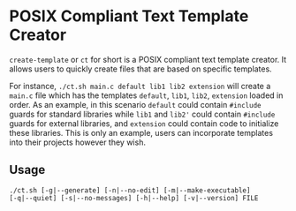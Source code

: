 # POSIX Compliant Text Template Creator

`create-template` or `ct` for short is a POSIX compliant text template creator.
It allows users to quickly create files that are based on specific templates.

For instance, `./ct.sh main.c default lib1 lib2 extension` will create a `main.c` file which
has the templates `default`, `lib1`, `lib2`, `extension` loaded in order. As an example, in this
scenario `default` could contain `#include` guards for standard libraries while	`lib1` and `lib2'`
could contain `#include` guards for external libraries, and `extension` could contain code to initialize
these libraries. This is only an example, users can incorporate templates into their projects however 
they wish.

## Usage

```
./ct.sh [-g|--generate] [-n|--no-edit] [-m|--make-executable]
[-q|--quiet] [-s|--no-messages] [-h|--help] [-v|--version] FILE 
```
